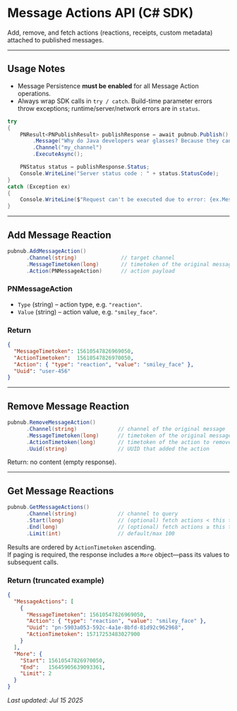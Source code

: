 # Message Actions API (C# SDK)

Add, remove, and fetch actions (reactions, receipts, custom metadata) attached to published messages.

---

## Usage Notes
* Message Persistence **must be enabled** for all Message Action operations.  
* Always wrap SDK calls in `try / catch`. Build-time parameter errors throw exceptions; runtime/server/network errors are in `status`.

```csharp
try
{
    PNResult<PNPublishResult> publishResponse = await pubnub.Publish()
        .Message("Why do Java developers wear glasses? Because they can't C#.")
        .Channel("my_channel")
        .ExecuteAsync();

    PNStatus status = publishResponse.Status;
    Console.WriteLine("Server status code : " + status.StatusCode);
}
catch (Exception ex)
{
    Console.WriteLine($"Request can't be executed due to error: {ex.Message}");
}
```

---

## Add Message Reaction

```csharp
pubnub.AddMessageAction()
      .Channel(string)              // target channel
      .MessageTimetoken(long)       // timetoken of the original message
      .Action(PNMessageAction)      // action payload
```

### PNMessageAction
* `Type`  (string) – action type, e.g. `"reaction"`.
* `Value` (string) – action value, e.g. `"smiley_face"`.

### Return
```json
{
  "MessageTimetoken": 15610547826969050,
  "ActionTimetoken":  15610547826970050,
  "Action": { "type": "reaction", "value": "smiley_face" },
  "Uuid": "user-456"
}
```

---

## Remove Message Reaction

```csharp
pubnub.RemoveMessageAction()
      .Channel(string)             // channel of the original message
      .MessageTimetoken(long)      // timetoken of the original message
      .ActionTimetoken(long)       // timetoken of the action to remove
      .Uuid(string)                // UUID that added the action
```

Return: no content (empty response).

---

## Get Message Reactions

```csharp
pubnub.GetMessageActions()
      .Channel(string)             // channel to query
      .Start(long)                 // (optional) fetch actions < this timetoken
      .End(long)                   // (optional) fetch actions ≥ this timetoken
      .Limit(int)                  // default/max 100
```

Results are ordered by `ActionTimetoken` ascending.  
If paging is required, the response includes a `More` object—pass its values to subsequent calls.

### Return (truncated example)
```json
{
  "MessageActions": [
    {
      "MessageTimetoken": 15610547826969050,
      "Action": { "type": "reaction", "value": "smiley_face" },
      "Uuid": "pn-5903a053-592c-4a1e-8bfd-81d92c962968",
      "ActionTimetoken": 15717253483027900
    }
  ],
  "More": {
    "Start": 15610547826970050,
    "End":   15645905639093361,
    "Limit": 2
  }
}
```

_Last updated: Jul 15 2025_